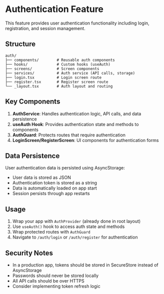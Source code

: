 # Authentication Feature

This feature provides user authentication functionality including login, registration, and session management.

## Structure

```
auth/
├── components/        # Reusable auth components
├── hooks/             # Custom hooks (useAuth)
├── screens/           # Screen components
├── services/          # Auth service (API calls, storage)
├── login.tsx          # Login screen route
├── register.tsx       # Register screen route
└── _layout.tsx        # Auth layout and routing
```

## Key Components

1. **AuthService**: Handles authentication logic, API calls, and data persistence
2. **useAuth Hook**: Provides authentication state and methods to components
3. **AuthGuard**: Protects routes that require authentication
4. **LoginScreen/RegisterScreen**: UI components for authentication forms

## Data Persistence

User authentication data is persisted using AsyncStorage:
- User data is stored as JSON
- Authentication token is stored as a string
- Data is automatically loaded on app start
- Session persists through app restarts

## Usage

1. Wrap your app with `AuthProvider` (already done in root layout)
2. Use `useAuth()` hook to access auth state and methods
3. Wrap protected routes with `AuthGuard`
4. Navigate to `/auth/login` or `/auth/register` for authentication

## Security Notes

- In a production app, tokens should be stored in SecureStore instead of AsyncStorage
- Passwords should never be stored locally
- All API calls should be over HTTPS
- Consider implementing token refresh logic